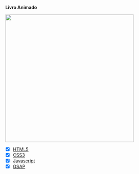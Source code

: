 **Livro Animado**

<img src="https://user-images.githubusercontent.com/85259321/178920494-076a1b99-7e1f-4feb-873b-4a287fc31498.gif" style='width:400px' />
<a href="https://pietrobragaaquinojunior.github.io/Livro-Animado/" />

- [x] HTML5
- [x] CSS3
- [x] Javascript
- [x] GSAP

